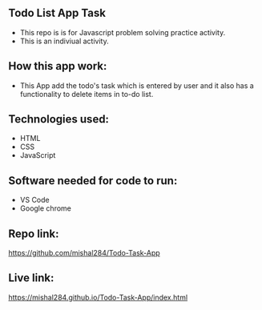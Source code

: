 
## Todo List App Task
- This repo is is for Javascript problem solving practice activity.
- This is an indiviual activity.
## How this app work:
- This App add  the todo's task which is entered by user and it also has a functionality to delete items in to-do list.
## Technologies used:
- HTML
- CSS
- JavaScript 
## Software needed for code to run:
- VS Code
- Google chrome
## Repo link:
https://github.com/mishal284/Todo-Task-App
## Live link:
https://mishal284.github.io/Todo-Task-App/index.html
